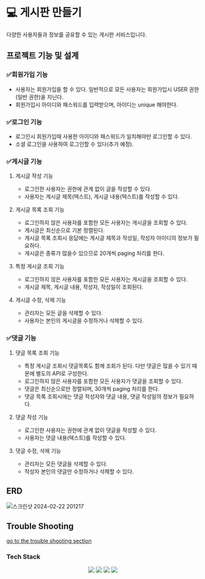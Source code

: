 # 💻 게시판 만들기

다양한 사용자들과 정보를 공유할 수 있는 게시판 서비스입니다. 

## 프로젝트 기능 및 설계

### ✅회원가입 기능
  - 사용자는 회원가입을 할 수 있다. 일반적으로 모든 사용자는 회원가입시 USER 권한 (일반 권한)을 지닌다. 
  - 회원가입시 아이디와 패스워드를 입력받으며, 아이디는 unique 해야한다.
    
### ✅로그인 기능
  - 로그인시 회원가입때 사용한 아이디와 패스워드가 일치해야만 로그인할 수 있다.
  - 소셜 로그인을 사용하여 로그인할 수 있다(추가 예정).

### ✅게시글 기능
1) 게시글 작성 기능
    - 로그인한 사용자는 권한에 관계 없이 글을 작성할 수 있다. 
    - 사용자는 게시글 제목(텍스트), 게시글 내용(텍스트)를 작성할 수 있다.

2) 게시글 목록 조회 기능 
    - 로그인하지 않은 사용자를 포함한 모든 사용자는 게시글을 조회할 수 있다. 
    - 게시글은 최신순으로 기본 정렬된다.
    - 게시글 목록 조회시 응답에는 게시글 제목과 작성일, 작성자 아이디의 정보가 필요하다.
    - 게시글은 종류가 많을수 있으므로 20개씩 paging 처리를 한다.

3) 특정 게시글 조회 기능
    - 로그인하지 않은 사용자를 포함한 모든 사용자는 게시글을 조회할 수 있다. 
    - 게시글 제목, 게시글 내용, 작성자, 작성일이 조회된다.
    
4) 게시글 수정, 삭제 기능 
    - 관리자는 모든 글을 삭제할 수 있다. 
    - 사용자는 본인의 게시글을 수정하거나 삭제할 수 있다.

### ✅댓글 기능
1) 댓글 목록 조회 기능
    - 특정 게시글 조회시 댓글목록도 함께 조회가 된다. 다만 댓글은 많을 수 있기 때문에 별도의 API로 구성한다.
    - 로그인하지 않은 사용자를 포함한 모든 사용자가 댓글을 조회할 수 있다.
    - 댓글은 최신순으로만 정렬되며, 30개씩 paging 처리를 한다. 
    - 댓글 목록 조회시에는 댓글 작성자와 댓글 내용, 댓글 작성일의 정보가 필요하다.

2) 댓글 작성 기능
    - 로그인한 사용자는 권한에 관계 없이 댓글을 작성할 수 있다. 
    - 사용자는 댓글 내용(텍스트)를 작성할 수 있다.

3) 댓글 수정, 삭제 기능 
    - 관리자는 모든 댓글을 삭제할 수 있다. 
    - 작성자 본인의 댓글만 수정하거나 삭제할 수 있다.

## ERD 
![스크린샷 2024-02-22 201217](https://github.com/strongfeel/personal-community/assets/92740959/9b27a02e-03cf-4e04-be7d-0b4d651dbca4)

## Trouble Shooting
[go to the trouble shooting section](TROUBLE_SHOOTING.md)


### Tech Stack
<div align=center> 
  <img src="https://img.shields.io/badge/java-007396?style=for-the-badge&logo=java&logoColor=white"> 
  <img src="https://img.shields.io/badge/spring-6DB33F?style=for-the-badge&logo=spring&logoColor=white"> 
  <img src="https://img.shields.io/badge/mysql-4479A1?style=for-the-badge&logo=mysql&logoColor=white"> 
  <img src="https://img.shields.io/badge/git-F05032?style=for-the-badge&logo=git&logoColor=white">
</div>
